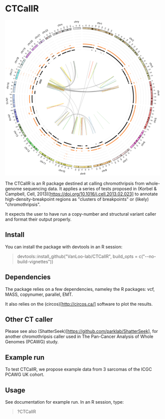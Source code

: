 # CTCallR

![](https://github.com/galder-max/CTCallR/blob/main/CTCallR/f393bb05-c737-4cc3-e040-11ac0d48452a_im.svg
"CTCallR - A stringent ChromoThripsis Caller from human WGS in R")

The CTCallR is an R package destined at calling chromothripsis from
whole-genome sequencing data. It applies a series of tests proposed in
(Korbel & Campbell, Cell,
2013)[https://doi.org/10.1016/j.cell.2013.02.023] to annotate
high-density-breakpoint regions as "clusters of breakpoints" or
(likely) "chromothripsis".

It expects the user to have run a copy-number and structural variant
caller and format their output properly.


## Install

You can install the package with devtools in an R session:

> devtools::install_github("VanLoo-lab/CTCallR", build_opts = c("--no-build-vignettes"))

## Dependencies 

The package relies on a few dependencies, nameley the R packages: vcf,
MASS, copynumer, parallel, EMT.

It also relies on the (circos)[http://circos.ca/] software to plot the results.


## Other CT caller

Please see also (ShatterSeek)[https://github.com/parklab/ShatterSeek], for another chromothripsis caller used in The
Pan-Cancer Analysis of Whole Genomes (PCAWG) study. 


## Example run

To test CTCallR, we propose example data from 3 sarcomas of the ICGC PCAWG
UK cohort.


## Usage

See documentation for example run. In an R session, type:

> ?CTCallR


